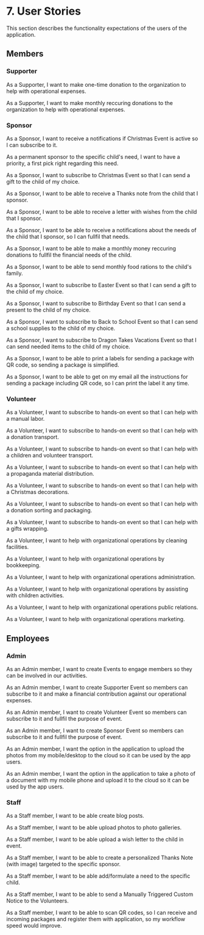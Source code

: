 # 7. User Stories

This section describes the functionality expectations of the users of the application.

## Members

### Supporter

As a Supporter, I want to make one-time donation to the organization to help with operational expenses.

As a Supporter, I want to make monthly reccuring donations to the organization to help with operational expenses.

### Sponsor

As a Sponsor, I want to receive a notifications if Christmas Event is active so I can subscribe to it.

As a permanent sponsor to the specific child's need, I want to have a priority, a first pick right regarding this need.

As a Sponsor, I want to subscribe to Christmas Event so that I can send a gift to the child of my choice.

As a Sponsor, I want to be able to receive a Thanks note from the child that I sponsor.

As a Sponsor, I want to be able to receive a letter with wishes from the child that I sponsor.

As a Sponsor, I want to be able to receive a notifications about the needs of the child that I sponsor, so I can fullfil that needs.

As a Sponsor, I want to be able to make a monthly money reccuring donations to fullfil the financial needs of the child.

As a Sponsor, I want to be able to send monthly food rations to the child's family.

As a Sponsor, I want to subscribe to Easter Event so that I can send a gift to the child of my choice.

As a Sponsor, I want to subscribe to Birthday Event so that I can send a present to the child of my choice.

As a Sponsor, I want to subscribe to Back to School Event so that I can send a school supplies to the child of my choice.

As a Sponsor, I want to subscribe to Dragon Takes Vacations Event so that I can send needed items to the child of my choice.

As a Sponsor, I want to be able to print a labels for sending a package with QR code, so sending a package is simplified.

As a Sponsor, I want to be able to get on my email all the instructions for sending a package including QR code, so I can print the label it any time.

### Volunteer

As a Volunteer, I want to subscribe to hands-on event so that I can help with a manual labor.

As a Volunteer, I want to subscribe to hands-on event so that I can help with a donation transport.

As a Volunteer, I want to subscribe to hands-on event so that I can help with a children and volunteer transport.

As a Volunteer, I want to subscribe to hands-on event so that I can help with a propaganda material distribution.

As a Volunteer, I want to subscribe to hands-on event so that I can help with a Christmas decorations.

As a Volunteer, I want to subscribe to hands-on event so that I can help with a donation sorting and packaging.

As a Volunteer, I want to subscribe to hands-on event so that I can help with a gifts wrapping.

As a Volunteer, I want to help with organizational operations by cleaning facilities.

As a Volunteer, I want to help with organizational operations by bookkeeping.

As a Volunteer, I want to help with organizational operations administration.

As a Volunteer, I want to help with organizational operations by assisting with children activities.

As a Volunteer, I want to help with organizational operations public relations.

As a Volunteer, I want to help with organizational operations marketing.

## Employees

### Admin

As an Admin member, I want to create Events to engage members so they can be involved in our activities.

As an Admin member, I want to create Supporter Event so members can subscribe to it and make a financial contribution against our operational expenses.

As an Admin member, I want to create Volunteer Event so members can subscribe to it and fullfil the purpose of event.

As an Admin member, I want to create Sponsor Event so members can subscribe to it and fullfil the purpose of event.

As an Admin member, I want the option in the application to upload the photos from my mobile/desktop to the cloud so it can be used by the app users.

As an Admin member, I want the option in the application to take a photo of a document with my mobile phone and upload it to the cloud so it can be used by the app users.

### Staff

As a Staff member, I want to be able create blog posts.

As a Staff member, I want to be able upload photos to photo galleries.

As a Staff member, I want to be able upload a wish letter to the child in event.

As a Staff member, I want to be able to create a personalized Thanks Note \(with image\) targeted to the specific sponsor.

As a Staff member, I want to be able add/formulate a need to the specific child.

As a Staff member, I want to be able to send a Manually Triggered Custom Notice to the Volunteers.

As a Staff member, I want to be able to scan QR codes, so I can receive and incoming packages and register them with application, so my workflow speed would improve.

